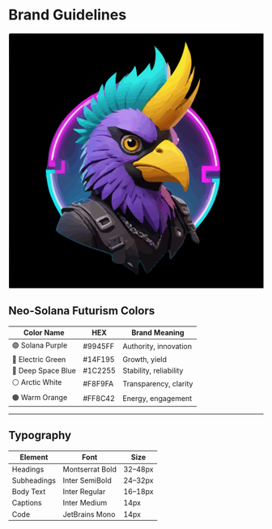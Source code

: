 # Brand Guidelines

![FreeBirds Club Logo](../assets/logo.svg#center)

## Neo-Solana Futurism Colors

| Color Name         | HEX      | Brand Meaning                |
|--------------------|----------|------------------------------|
| 🟣 Solana Purple   | #9945FF  | Authority, innovation        |
| 💚 Electric Green  | #14F195  | Growth, yield                |
| 🔵 Deep Space Blue | #1C2255  | Stability, reliability       |
| ⚪ Arctic White    | #F8F9FA  | Transparency, clarity        |
| 🟠 Warm Orange     | #FF8C42  | Energy, engagement           |

---

## Typography

| Element        | Font             | Size     |
|----------------|------------------|----------|
| Headings       | Montserrat Bold  | 32–48px  |
| Subheadings    | Inter SemiBold   | 24–32px  |
| Body Text      | Inter Regular    | 16–18px  |
| Captions       | Inter Medium     | 14px     |
| Code           | JetBrains Mono   | 14px     |
